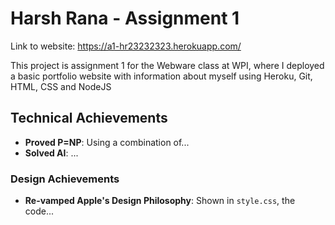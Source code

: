 # Harsh Rana - Assignment 1
Link to website: https://a1-hr23232323.herokuapp.com/
<br>

This project is assignment 1 for the Webware class at WPI, where I deployed a basic portfolio website with information about myself using Heroku, Git, HTML, CSS and NodeJS

## Technical Achievements
- **Proved P=NP**: Using a combination of...
- **Solved AI**: ...

### Design Achievements
- **Re-vamped Apple's Design Philosophy**: Shown in `style.css`, the code...



